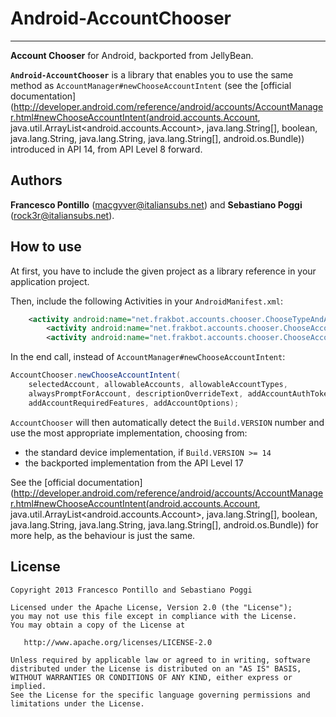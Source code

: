 # Android-AccountChooser

---

**Account Chooser** for Android, backported from JellyBean.

**`Android-AccountChooser`** is a library that enables you to use the same method as `AccountManager#newChooseAccountIntent` (see the [official documentation](http://developer.android.com/reference/android/accounts/AccountManager.html#newChooseAccountIntent(android.accounts.Account, java.util.ArrayList<android.accounts.Account>, java.lang.String[], boolean, java.lang.String, java.lang.String, java.lang.String[], android.os.Bundle)) introduced in API 14, from API Level 8 forward.

## Authors

**Francesco Pontillo** (<macgyver@italiansubs.net>) and **Sebastiano Poggi** (<rock3r@italiansubs.net>).

## How to use

At first, you have to include the given project as a library reference in your application project.

Then, include the following Activities in your `AndroidManifest.xml`:

```xml
	<activity android:name="net.frakbot.accounts.chooser.ChooseTypeAndAccountActivity" />
        <activity android:name="net.frakbot.accounts.chooser.ChooseAccountActivity" />
        <activity android:name="net.frakbot.accounts.chooser.ChooseAccountTypeActivity" />
```

In the end call, instead of `AccountManager#newChooseAccountIntent`:

```java
AccountChooser.newChooseAccountIntent(
	selectedAccount, allowableAccounts, allowableAccountTypes,
	alwaysPromptForAccount, descriptionOverrideText, addAccountAuthTokenType,
	addAccountRequiredFeatures, addAccountOptions);
```

`AccountChooser` will then automatically detect the `Build.VERSION` number and use the most appropriate implementation, choosing from:

- the standard device implementation, if `Build.VERSION >= 14`
- the backported implementation from the API Level 17

See the [official documentation](http://developer.android.com/reference/android/accounts/AccountManager.html#newChooseAccountIntent(android.accounts.Account, java.util.ArrayList<android.accounts.Account>, java.lang.String[], boolean, java.lang.String, java.lang.String, java.lang.String[], android.os.Bundle)) for more help, as the behaviour is just the same.

## License

```
Copyright 2013 Francesco Pontillo and Sebastiano Poggi

Licensed under the Apache License, Version 2.0 (the "License");
you may not use this file except in compliance with the License.
You may obtain a copy of the License at

   http://www.apache.org/licenses/LICENSE-2.0

Unless required by applicable law or agreed to in writing, software
distributed under the License is distributed on an "AS IS" BASIS,
WITHOUT WARRANTIES OR CONDITIONS OF ANY KIND, either express or implied.
See the License for the specific language governing permissions and
limitations under the License.
```